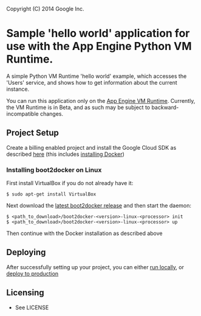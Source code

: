 Copyright (C) 2014 Google Inc.

# Sample 'hello world' application for use with the App Engine Python VM Runtime.

A simple Python VM Runtime 'hello world' example, which accesses the 'Users' service, and shows how to get information about the current instance.

You can run this application only on the [App Engine VM Runtime][1]. Currently, the VM Runtime is in Beta, and as such may be subject to backward-incompatible changes.

## Project Setup

Create a billing enabled project and install the Google Cloud SDK as described [here](https://cloud.google.com/appengine/docs/python/managed-vms/#install-sdk) (this includes [installing Docker](https://cloud.google.com/appengine/docs/python/managed-vms/#install-docker))

### Installing boot2docker on Linux

First install VirtualBox if you do not already have it:

```
$ sudo apt-get install VirtualBox
```

Next download the [latest boot2docker release](https://github.com/boot2docker/boot2docker-cli/releases) and then start the daemon:

```
$ <path_to_download>/boot2docker-<version>-linux-<processor> init
$ <path_to_download>/boot2docker-<version>-linux-<processor> up

```

Then continue with the Docker installation as described above

## Deploying

After successfully setting up your project, you can either [run locally](https://cloud.google.com/appengine/docs/python/managed-vms/sdk#run-local), or [deploy to production](https://cloud.google.com/appengine/docs/python/managed-vms/sdk#deploy)

## Licensing

* See LICENSE

[1]: https://cloud.google.com/appengine/docs/managed-vms/
